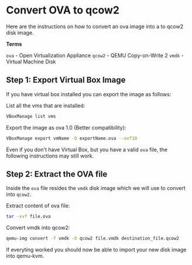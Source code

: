 # Convert OVA to qcow2

Here are the instructions on how to convert an ova image into a to qcow2 disk image.

**Terms**

`ova` - Open Virtualization Appliance
`qcow2` - QEMU Copy-on-Write 2
`vmdk` - Virtual Machine Disk

## Step 1: Export Virtual Box Image

If you have virtual box installed you can export the image as follows:

List all the vms that are installed:

```bash
VBoxManage list vms
```

Export the image as ova 1.0 (Better compatibility):

```bash
VBoxManage export vmName -O exportName.ova --ovf10
```

Even if you don't have Virtual Box, but you have a valid `ova` file, the following instructions may still work.

## Step 2: Extract the OVA file

Inside the `ova` file resides the `vmdk` disk image which we will use to convert into `qcow2`.

Extract content of ova file:

```bash
tar -xvf file.ova
```

Convert vmdk into qcow2:

```bash
qemu-img convert -f vmdk -O qcow2 file.vmdk destination_file.qcow2
```

If everyting worked you should now be able to import your new disk image into qemu-kvm.
